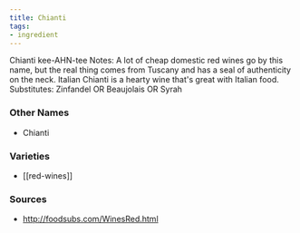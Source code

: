 ```yaml
---
title: Chianti
tags:
- ingredient
---
```

Chianti kee-AHN-tee Notes: A lot of cheap domestic red wines go by this name, but the real thing comes from Tuscany and has a seal of authenticity on the neck. Italian Chianti is a hearty wine that's great with Italian food. Substitutes: Zinfandel OR Beaujolais OR Syrah

### Other Names

* Chianti

### Varieties

* [[red-wines]]

### Sources
* http://foodsubs.com/WinesRed.html
